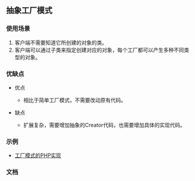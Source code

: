 ## 抽象工厂模式

### 使用场景

1. 客户端不需要知道它所创建的对象的类。
2. 客户端可以通过子类来指定创建对应的对象，每个工厂都可以产生多种不同类型的对象。

### 优缺点
* 优点
  * 相比于简单工厂模式，不需要改动原有代码。

* 缺点
  * 扩展复杂，需要增加抽象的Creator代码，也需要增加具体的实现代码。

### 示例
* [工厂模式的PHP实现](https://github.com/suvllian/learning/tree/master/PHP/design-patterns/factory-method)

### 文档